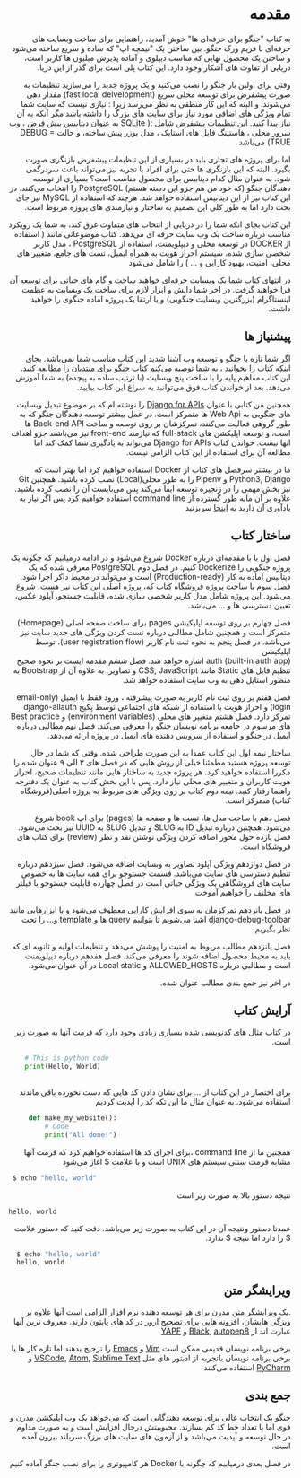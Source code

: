 <div dir='rtl'>

# مقدمه

به کتاب "جنگو برای حرفه‌ای ها" خوش آمدید، راهنمایی برای ساخت وبسایت های حرفه‌ای با 
فریم ورک جنگو. بین ساختن یک "نیمچه اپ" که ساده و سریع ساخته می‌شود و ساختن یک 
محصول نهایی که مناسب دیپلوی و آماده پذیرش میلیون ها کاربر است، دریایی از تفاوت های آشکار وجود دارد.
این کتاب پلی است برای گذر از این دریا.

وقتی برای اولین بار جنگو را نصب می‌کنید و یک پروژه جدید را می‌سازید تنظیمات به صورت
پیشفرض برای توسعه محلی سریع (fast local delvelopment) مقدار دهی می‌شوند.
و البته که این کار منطقی به نظر می‌رسد زیرا : نیازی نیست که سایت شما تمام
ویژگی های اضافی مورد نیاز برای سایت های بزرگ را داشته باشد مگر آنکه به آن نیاز پیدا کنید.
این تنظیمات پیشفرض شامل :( 
SQLite به عنوان دیتابیس پیش فرض ،
 وب سرور محلی ،
هاستینگ فایل های استایک ،
مدل یوزر پیش ساخته،
و حالت DEBUG = TRUE)
می‌باشد


اما برای پروژه های تجاری باید در بسیاری از این تنظیمات پیشفرض بازنگری صورت بگیرد.
البته که این بازنگری ها حتی برای افراد با تجربه نیز می‌تواند باعث سردرگمی شود. به عنوان مثال
کدام دیتابیس برای محصول مناسب است؟ بسیاری از توسعه دهندگان جنگو (که خود من هم جزو این دسته 
هستم)
PostgreSQL را انتخاب می‌کنند.
در این کتاب نیز از این دیتابیس استفاده خواهد شد.
هرچند که استفاده از MySQL نیز جای بحث دارد
اما به طور کلی این تصمیم به ساختار و نیازمندی های پروژه مربوط است.

این کتاب بجای انکه شما را در دریایی از انتخاب های متفاوت غرق کند، به شما یک رویکرد 
مناسب درباره ساخت یک وب سایت حرفه ای می‌دهد. کتاب موضوعاتی مانند 
(
استفاده از DOCKER در توسعه محلی و دیپلویمنت،
استفاده از PostgreSQL ،
مدل کاربر شخصی سازی شده،
سیستم احراز هویت به همراه ایمیل،
تست های جامع،
متغییر های محلی،
امنیت،
بهبود کارایی و ... ) 
را شامل می‌شود

در انتهای کتاب شما یک وبسایت حرفه‌ای خواهید ساخت و گام های حیاتی برای توسعه آن فرا
 خواهید گرفت.
در اخر شما دانش و ابزار لازم برای 
ساخت یک وبسایت به عظمت اینستاگرام (بزرگترین وبسایت جنگویی)
و یا ارتقا یک پروژه اماده جنگوی را خواهید داشت.


## پیشنیاز ها

اگر شما تازه با جنگو و توسعه وب آشنا شدید این کتاب مناسب شما نمی‌باشد.
بجای اینکه کتاب را بخوانید ،
به شما توصیه می‌کنم کتاب 
[جنگو برای مبتدیان](https://djangoforbeginners.com)
را مطالعه کنید.
این کتاب  مفاهیم پایه را با ساخت پنج وبسایت
 (با ترتیب ساده به پیچده)
به شما آموزش می‌دهد.
 بعد از خواندن کتاب فوق می‌توانید به سراغ این کتاب بیایید.

همچنین من کتابی با عنوان 
[Django for APIs](https://djangoforapis.com/)
را نوشته ام که بر موضوع تبدیل وبسایت های جنگویی به Web Api ها متمرکز است.
در عمل بیشتر توسعه دهندگان جنگو که به طور گروهی فعالیت می‌کنند، تمرکزشان بر روی
توسعه و ساخت 
Back-end API 
ها است، و توسعه اپلیکشن های 
full-stack
که نیازمند front-end 
نیز می‌باشند جزو اهداف انها نیست.
خواندن کتاب 
Django for APIs
 می‌تواند به یادگیری شما کمک کند اما مطالعه آن برای استفاده از این کتاب الزامی نیست.
 
 ما در بیشتر سرفصل های کتاب از 
 Docker 
 استفاده خواهیم کرد اما بهتر است که 
 Python3, Django و Pipenv
 را به طور محلی(Local)
 نصب کرده باشید.
 همچنین Git نیز
  بخش مهمی را در زنجیره توسعه ایفا می‌کند پس می‌بایست آن را نصب کرده باشید.
 علاوه بر آن مابه طور گسترده از 
  command line 
  استفاده خواهیم کرد پس اگر نیاز به یادآوری آن دارید به 
  [اینجا](https://learndjango.com/tutorials/terminal-command-line-beginners)
   سربزنید


## ساختار کتاب

فصل اول با با مقدمه‌ای درباره 
Docker 
شروع می‌شود و در ادامه درمیابیم که چگونه یک پروژه جنگویی را Dockerize کنیم.
در فصل دوم 
PostgreSQL 
معرفی شده که یک دیتابیس اماده به کار (Production-ready)
است و می‌تواند در محیط داکر اجرا شود.
فصل سوم با ساخت پروژه فروشگاه کتاب که، پروژه اصلی این کتاب نیز هست، شروع می‌شود. این 
 پروژه شامل مدل کاربر شخصی سازی شده، قابلیت جستجو، آپلود عکس، تعیین دسترسی ها و ... می‌باشد.
 

فصل چهارم بر روی توسعه اپلیکیشن 
pages
برای ساخت صفحه اصلی  (Homepage)
متمرکز است و همچنین شامل مطالبی درباره تست کردن ویژگی های جدید سایت نیز می‌باشد.
در فصل پنجم به نحوه ثبت نام کاربر 
 (user registration flow)،
 توسط اپلیکیشن  
auth (built-in auth app)
اشاره خواهد شد.
فصل ششم مقدمه ایست بر نحوه صحیح تنظیم فایل های Static مانند
CSS, JavaScript
   و تصاویر.
 به علاوه آن  از 
  Bootstrap 
  به منظور استایل دهی به وب سایت استفاده خواهد شد.

فصل هفتم بر روی ثبت نام کاربر به صورت پیشرفته ، ورود فقط با ایمیل (email-only login)
و احراز هویت با استفاده از شبکه های اجتماعی توسط پکیج django-allauth
تمرکز دارد.
فصل هشتم متغییر های محلی (environment variables) و 
Best practice های مرسوم در جامعه برنامه نویسان جنگو را معرفی می‌کند.
فصل نهم مطالبی درباره ایمیل در جنگو و استفاده از سرویس دهنده های ایمیل در پروژه ارائه
می‌دهد.


ساختار نیمه اول این کتاب عمدا به این صورت طراحی شده. وقتی که شما در حال توسعه
پروژه هستید مطمئنا خیلی از روش هایی که در فصل های ۳ الی ۹ عنوان شده را مکررا
استفاده خواهید کرد.
هر پروژه جدید به ساختار هایی مانند تنظیمات صحیح، احراز هویت کاربران و متغییر های
محلی نیاز دارد. پس با این بخش کتاب به عنوان یک دفترجه راهنما رفتار کنید.
نیمه دوم کتاب بر روی ویژگی های مربوط به پروژه اصلی(فروشگاه کتاب) متمرکز است.

فصل دهم با ساخت مدل ها، تست ها و صفحه ها 
(pages)
برای اپ book 
شروع می‌شود. همچنین درباره تبدیل 
ID به SLUG و
تبدیل SLUG به UUID نیز بحث می‌شود.
فصل یازده حول محور اضافه کردن ویژگی نوشتن نقد و نظر
(review)
برای کتاب های فروشگاه است.

در فصل دوازدهم ویژگی آپلود تصاویر به وبسایت اضافه می‌شود. فصل سیزدهم درباره تنطیم دسترسی های سایت می‌باشد. قسمت جستوجو برای همه 
 سایت ها به خصوص سایت های فروشگاهی یک ویژگی حیاتی است در فصل چهارده قابلیت جستوجو
 با فیلتر های مخلتف را خواهیم آموخت.
 
 در فصل پانزدهم تمرکزمان به سوی افزایش کارایی معطوف می‌شود و با ابزارهایی مانند
 django-debug-toolbar 
 اشنا می‌شویم تا بتوانیم
 query ها و template و...
 را تحت نظر بگیریم.
 
 فصل پانزدهم مطالب مربوط به امنیت را پوشش می‌دهد و تنظیمات اولیه و ثانویه ای که باید
 به محیط محصول اضافه شوند را معرفی می‌کند.
 فصل هفدهم درباره دیپلویمنت است و مطالبی درباره
 ALLOWED_HOSTS
و Local static در آن عنوان می‌شود.
  
 در اخر نیز جمع بندی مطالب عنوان شده.
 
 
## آرایش کتاب
 در کتاب مثال های کدنویسی شده بسیاری زیادی وجود دارد که فرمت آنها به صورت زیر است.
 
<div dir='ltr'>

```python
    # This is python code
    print(Hello, World)
     
```

 </div>
 
 
 برای اختصار در این کتاب از ... برای نشان دادن کد هایی که دست نخورده باقی ماندند استفاده می‌شود.
 به عنوان مثال ما این تکه کد را آپدیت کردیم
 
<div dir='ltr'>

 
```python
     def make_my_website():
         # Code
         print("All done!")
```

</div>

همچنین ما از command line 
 ،برای اجرای کد ها استفاده خواهیم کرد
که فرمت آنها مشابه فرمت سنتی سیستم های 
 UNIX 
 است و
 با علامت $
 اغاز می‌شود
 
<div dir='ltr'> 


```bash 
 $ echo "hello, world"
```
 
</div>

نتیجه دستور بالا به صورت زیر است
<div dir='ltr'>

```
hello, world
```
</div>
 
 عمدتا دستور ونتیجه آن در این کتاب به صورت زیر می‌باشد. دقت کنید که دستور علامت $
 را دارد اما نتیجه $ ندارد.
 
<div dir='ltr'>

```bash
  $ echo "hello, world"
  hello, world
```
 
</div>
 
## ویرایشگر متن
 
 .یک ویرایشگر متن مدرن برای هر توسعه دهنده نرم افزار الزامی است
 آنها علاوه بر ویزگی هایشان، افزونه هایی برای تصحیح ارور در کد های
 پایتون دارند.
 معروف ترین آنها عبارت اند از
 [Black](https://github.com/ambv/black), [autopep8](https://github.com/hhatto/autopep8) و [YAPF](https://github.com/google/yapf)

برخی برنامه نویسان قدیمی ممکن است 
 [Vim](https://www.vim.org/) و [Emacs](https://www.gnu.org/software/emacs/) 
 را ترجیح بدهند اما تازه کار ها یا برخی برنامه نویسان باتجربه از ادیتور های مثل 
 [VSCode](https://code.visualstudio.com/), [Atom](https://atom.io/), [Sublime Text](https://www.sublimetext.com/) و [PyCharm](https://www.jetbrains.com/pycharm/)
 استفاده می‌کنند
 
 ## جمع بندی
 جنگو یک انتخاب عالی برای توسعه دهندگانی است که می‌خواهد یک وب اپلیکشن مدرن و قوی 
 اما با تعداد خط کد کم بسازند. محبوبیتش درحال افزایش است و به صورت مداوم در حال توسعه
و آپدیت می‌باشد و از آزمون های سایت های برزگ سربلند بیرون آمده است.
 
 در فصل بعدی درمیابیم که چگونه با 
 Docker 
   هر کامپیوتری را برای نصب جنگو آماده کنیم
 
 

</div>

